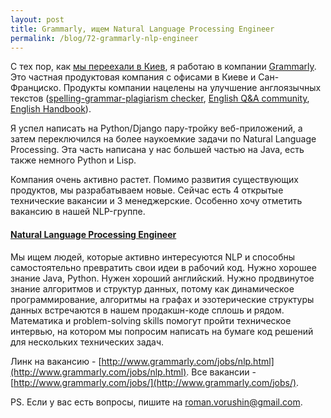 ```yaml
---
layout: post
title: Grammarly, ищем Natural Language Processing Engineer
permalink: /blog/72-grammarly-nlp-engineer
---
```

С тех пор, как [мы переехали в Киев](/blog/42-moved-to-kiev/), я работаю в компании [Grammarly](http://grammarly.com). Это частная продуктовая компания с офисами в Киеве и Сан-Франциско. Продукты компании нацелены на улучшение англоязычных текстов ([spelling-grammar-plagiarism checker](http://grammarly.com), [English Q&A community](http://answers.grammarly.com/), [English Handbook](http://www.grammarly.com/handbook/)). 
<!--more-->

Я успел написать на Python/Django пару-тройку веб-приложений, а затем переключился на более наукоемкие задачи по Natural Language Processing. Эта часть написана у нас большей частью на Java, есть также немного Python и Lisp.

Компания очень активно растет. Помимо развития существующих продуктов, мы разрабатываем новые.  Сейчас есть 4 открытые технические вакансии и 3 менеджерские. Особенно хочу отметить вакансию в нашей NLP-группе.

#### [Natural Language Processing Engineer](http://www.grammarly.com/jobs/nlp.html)

Мы ищем людей, которые активно интересуются NLP и способны самостоятельно превратить свои идеи в рабочий код. Нужно хорошее знание Java, Python. Нужен хороший английский. Нужно продвинутое знание алгоритмов и структур данных, потому как динамическое программирование, алгоритмы на графах и эзотерические структуры данных встречаются в нашем продакшн-коде сплошь и рядом. Математика и problem-solving skills помогут пройти техническое интервью, на котором мы попросим написать на бумаге код решений для нескольких технических задач.

Линк на вакансию - [http://www.grammarly.com/jobs/nlp.html](http://www.grammarly.com/jobs/nlp.html). Все вакансии - [http://www.grammarly.com/jobs/](http://www.grammarly.com/jobs/).

PS. Если у вас есть вопросы, пишите на [roman.vorushin@gmail.com](mailto:roman.vorushin@gmail.com).
